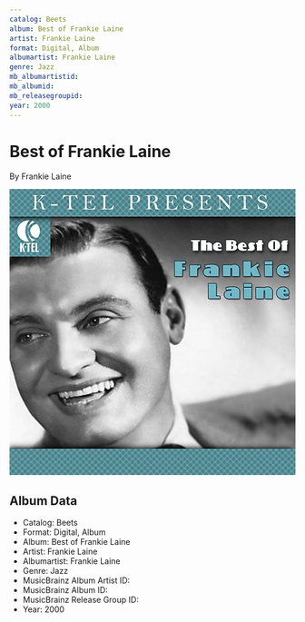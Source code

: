 ```yaml
---
catalog: Beets
album: Best of Frankie Laine
artist: Frankie Laine
format: Digital, Album
albumartist: Frankie Laine
genre: Jazz
mb_albumartistid: 
mb_albumid: 
mb_releasegroupid: 
year: 2000
---
```


# Best of Frankie Laine

By Frankie Laine

![](../../assets/beetscovers/Frankie_Laine-Best_of_Frankie_Laine.jpg)

## Album Data

- Catalog: Beets
- Format: Digital, Album
- Album: Best of Frankie Laine
- Artist: Frankie Laine
- Albumartist: Frankie Laine
- Genre: Jazz
- MusicBrainz Album Artist ID: 
- MusicBrainz Album ID: 
- MusicBrainz Release Group ID: 
- Year: 2000

